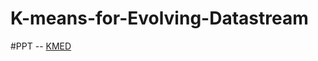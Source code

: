 # K-means-for-Evolving-Datastream

#PPT -- [KMED]([url](https://docs.google.com/presentation/d/15gqr1aQ8VDP6WbHKlXsXFfp2fInr44zH7NWv9GohV20/edit#slide=id.p)https://docs.google.com/presentation/d/15gqr1aQ8VDP6WbHKlXsXFfp2fInr44zH7NWv9GohV20/edit#slide=id.p)
